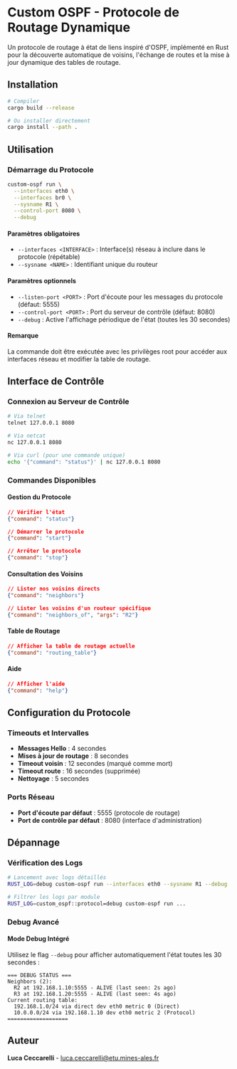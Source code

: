 # Custom OSPF - Protocole de Routage Dynamique

Un protocole de routage à état de liens inspiré d'OSPF, implémenté en Rust pour la découverte automatique de voisins, l'échange de routes et la mise à jour dynamique des tables de routage.

## Installation

```bash
# Compiler
cargo build --release

# Ou installer directement
cargo install --path .
```

## Utilisation

### Démarrage du Protocole

```bash
custom-ospf run \
  --interfaces eth0 \
  --interfaces br0 \
  --sysname R1 \
  --control-port 8080 \
  --debug
```

#### Paramètres obligatoires
- `--interfaces <INTERFACE>` : Interface(s) réseau à inclure dans le protocole (répétable)
- `--sysname <NAME>` : Identifiant unique du routeur

#### Paramètres optionnels
- `--listen-port <PORT>` : Port d'écoute pour les messages du protocole (défaut: 5555)
- `--control-port <PORT>` : Port du serveur de contrôle (défaut: 8080)
- `--debug` : Active l'affichage périodique de l'état (toutes les 30 secondes)

#### Remarque
La commande doit être exécutée avec les privilèges root pour accéder aux interfaces réseau et modifier la table de routage.

## Interface de Contrôle

### Connexion au Serveur de Contrôle

```bash
# Via telnet
telnet 127.0.0.1 8080

# Via netcat
nc 127.0.0.1 8080

# Via curl (pour une commande unique)
echo '{"command": "status"}' | nc 127.0.0.1 8080
```

### Commandes Disponibles

#### Gestion du Protocole
```json
// Vérifier l'état
{"command": "status"}

// Démarrer le protocole
{"command": "start"}

// Arrêter le protocole
{"command": "stop"}
```

#### Consultation des Voisins
```json
// Lister nos voisins directs
{"command": "neighbors"}

// Lister les voisins d'un routeur spécifique
{"command": "neighbors_of", "args": "R2"}
```

#### Table de Routage
```json
// Afficher la table de routage actuelle
{"command": "routing_table"}
```

#### Aide
```json
// Afficher l'aide
{"command": "help"}
```

## Configuration du Protocole

### Timeouts et Intervalles
- **Messages Hello** : 4 secondes
- **Mises à jour de routage** : 8 secondes
- **Timeout voisin** : 12 secondes (marqué comme mort)
- **Timeout route** : 16 secondes (supprimée)
- **Nettoyage** : 5 secondes

### Ports Réseau
- **Port d'écoute par défaut** : 5555 (protocole de routage)
- **Port de contrôle par défaut** : 8080 (interface d'administration)

## Dépannage

### Vérification des Logs
```bash
# Lancement avec logs détaillés
RUST_LOG=debug custom-ospf run --interfaces eth0 --sysname R1 --debug

# Filtrer les logs par module
RUST_LOG=custom_ospf::protocol=debug custom-ospf run ...
```

### Debug Avancé

#### Mode Debug Intégré
Utilisez le flag `--debug` pour afficher automatiquement l'état toutes les 30 secondes :
```
=== DEBUG STATUS ===
Neighbors (2): 
  R2 at 192.168.1.10:5555 - ALIVE (last seen: 2s ago)
  R3 at 192.168.1.20:5555 - ALIVE (last seen: 4s ago)
Current routing table:
  192.168.1.0/24 via direct dev eth0 metric 0 (Direct)
  10.0.0.0/24 via 192.168.1.10 dev eth0 metric 2 (Protocol)
===================
```


## Auteur

**Luca Ceccarelli** - luca.ceccarelli@etu.mines-ales.fr